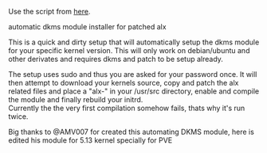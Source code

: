 Use the script from [here](https://bugzilla.kernel.org/show_bug.cgi?id=61651).

automatic dkms module installer for patched alx

This is a quick and dirty setup that will automatically setup the dkms module for your specific kernel version.
This will only work on debian/ubuntu and other derivates and requires dkms and patch to be setup already.

The setup uses sudo and thus you are asked for your password once.
It will then attempt to download your kernels source, copy and patch the alx related files and place a "alx-<kernel-version>" in your /usr/src directory, enable and compile the module and finally rebuild your initrd.  
Currently the the very first compilation somehow fails, thats why it's run twice.
  
Big thanks to @AMV007 for created this automating DKMS module, here is edited his module for 5.13 kernel specially for PVE
